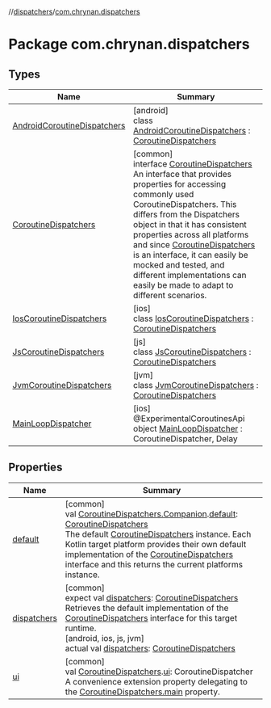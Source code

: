 //[dispatchers](../../index.md)/[com.chrynan.dispatchers](index.md)

# Package com.chrynan.dispatchers

## Types

| Name | Summary |
|---|---|
| [AndroidCoroutineDispatchers](-android-coroutine-dispatchers/index.md) | [android]<br>class [AndroidCoroutineDispatchers](-android-coroutine-dispatchers/index.md) : [CoroutineDispatchers](../../../dispatchers/dispatchers/com.chrynan.dispatchers/-coroutine-dispatchers/index.md) |
| [CoroutineDispatchers](-coroutine-dispatchers/index.md) | [common]<br>interface [CoroutineDispatchers](-coroutine-dispatchers/index.md)<br>An interface that provides properties for accessing commonly used CoroutineDispatchers. This differs from the Dispatchers object in that it has consistent properties across all platforms and since [CoroutineDispatchers](-coroutine-dispatchers/index.md) is an interface, it can easily be mocked and tested, and different implementations can easily be made to adapt to different scenarios. |
| [IosCoroutineDispatchers](-ios-coroutine-dispatchers/index.md) | [ios]<br>class [IosCoroutineDispatchers](-ios-coroutine-dispatchers/index.md) : [CoroutineDispatchers](../../../dispatchers/dispatchers/com.chrynan.dispatchers/-coroutine-dispatchers/index.md) |
| [JsCoroutineDispatchers](-js-coroutine-dispatchers/index.md) | [js]<br>class [JsCoroutineDispatchers](-js-coroutine-dispatchers/index.md) : [CoroutineDispatchers](../../../dispatchers/dispatchers/com.chrynan.dispatchers/-coroutine-dispatchers/index.md) |
| [JvmCoroutineDispatchers](-jvm-coroutine-dispatchers/index.md) | [jvm]<br>class [JvmCoroutineDispatchers](-jvm-coroutine-dispatchers/index.md) : [CoroutineDispatchers](../../../dispatchers/dispatchers/com.chrynan.dispatchers/-coroutine-dispatchers/index.md) |
| [MainLoopDispatcher](-main-loop-dispatcher/index.md) | [ios]<br>@ExperimentalCoroutinesApi<br>object [MainLoopDispatcher](-main-loop-dispatcher/index.md) : CoroutineDispatcher, Delay |

## Properties

| Name | Summary |
|---|---|
| [default](default.md) | [common]<br>val [CoroutineDispatchers.Companion](-coroutine-dispatchers/-companion/index.md).[default](default.md): [CoroutineDispatchers](-coroutine-dispatchers/index.md)<br>The default [CoroutineDispatchers](-coroutine-dispatchers/index.md) instance. Each Kotlin target platform provides their own default implementation of the [CoroutineDispatchers](-coroutine-dispatchers/index.md) interface and this returns the current platforms instance. |
| [dispatchers](dispatchers.md) | [common]<br>expect val [dispatchers](dispatchers.md): [CoroutineDispatchers](-coroutine-dispatchers/index.md)<br>Retrieves the default implementation of the [CoroutineDispatchers](-coroutine-dispatchers/index.md) interface for this target runtime.<br>[android, ios, js, jvm]<br>actual val [dispatchers](dispatchers.md): [CoroutineDispatchers](../../../dispatchers/dispatchers/com.chrynan.dispatchers/-coroutine-dispatchers/index.md) |
| [ui](ui.md) | [common]<br>val [CoroutineDispatchers](-coroutine-dispatchers/index.md).[ui](ui.md): CoroutineDispatcher<br>A convenience extension property delegating to the [CoroutineDispatchers.main](-coroutine-dispatchers/main.md) property. |
